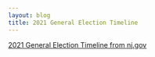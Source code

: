 ```yaml
---
layout: blog
title: 2021 General Election Timeline
---
```



[2021 General Election Timeline from nj.gov](https://nj.gov/state/elections/assets/pdf/chrons/2021-chron-general-election-0623.pdf)
